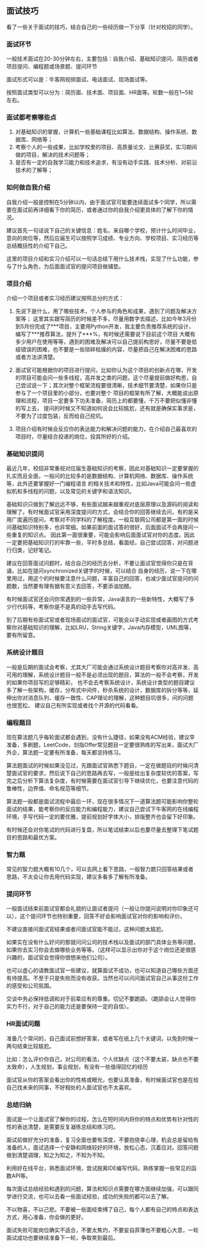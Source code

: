 ## 面试技巧

看了一些关于面试的技巧，结合自己的一些经历做一下分享（针对校招的同学）。

### 面试环节

一般技术面试在20-30分钟左右，主要包括：自我介绍、基础知识提问、简历或者项目提问、编程题或场景题、提问环节

面试形式可以是：牛客网视频面试、电话面试、现场面试等。

按照面试类型可以分为：简历面、技术面、项目面、HR面等。轮数一般在1~5轮左右。

### 面试都考察哪些点

1. 对基础知识的掌握，计算机一些基础课程比如算法、数据结构、操作系统、数据库、网络等；
2. 考察个人的一些成果，比如学校里的项目、高质量论文、比赛获奖，实习期间做的项目，解决的技术问题等；
3. 是否有一定的自我学习能力和技术追求，有没有动手实践、技术分析、对前沿技术的了解等；


### 如何做自我介绍

自我介绍一般是控制在5分钟以内，由于面试官可能要连续面试多个同学，所以需要在面试前再详细看下你的简历，或者通过你的自我介绍更具体的了解下你的情况。

建议首先一句话说下自己的关键信息：姓名，来自哪个学校，预计什么时间毕业，意向的岗位等，然后应届生可以按照学习成绩、专业方向、学校项目、实习经历等总结概括性的介绍下自己。

这里的项目介绍和实习介绍可以一句话总结下用什么技术栈，实现了什么功能，参与了什么角色，为后面面试官的提问项目做铺垫。


### 项目介绍

介绍一个项目或者实习经历建议按照总分的方式：

1. 先说下是什么，用了哪些技术，个人参与的角色和成果，遇到了问题及解决方案等；
这里其实跟写简历的时候差不多，尽量用数字去描述，比如今年3月份到5月份完成了\*\*\*项目，主要用Python开发，我主要负责推荐系统的设计，编写了\*\*\*推荐算法，提升了\*\*\*%，有时候还需要说下目前这个项目
大概有多少用户在使用等等，遇到的困难及解决可以自己提前构思好，尽量不要是低级错误的困难，也不要是一些琐碎枯燥的内容，尽量把自己在解决困难的思路或者方法讲清楚。


2. 面试官可能根据你的项目进行提问，比如你认为这个项目的创新点在哪，开发的项目可能会问一些多线程，高并发之类的问题，这个尽量提前做好构思，自己尝试说一下；其次对整个框架流程要很清晰，技术细节要清楚，如果你只是参与了一个项目里的小部分，也要对整个
项目的框架有所了解，大概能说出原理和流程，项目一定要多下功夫准备，简历上的都要懂，千万不要把似懂非懂的写上去，
提问的时候又不知道如何说会比较尴尬，还有就是确保实事求是，不要为了过度包装，反而给自己挖坑。


3. 项目介绍有时候会反应你的表达能力和解决问题的能力，在介绍自己最喜欢的项目时，尽量结合投递的岗位，投其所好的介绍。


### 基础知识提问

最近几年，校招非常重视对应届生基础知识的考察，因此对基础知识一定要掌握的扎实而且全面，一般问的比较多的是数据结构、计算机网络、数据库、操作系统等，此外还要掌握好一门编程语言
的相关技术和特性，比如Java可能会问一些虚拟机和多线程的问题，以及常见的关键字和语法知识。

基础知识只做到了解远远不够，有些面试越来越重视对底层原理以及源码的阅读和理解了。有时候面试官采用深度提问的方式，会结合你的回答继续去问，有的是采用广度遍历提问，考察对不同学科的了解程度。一般互联网公司都是第一面的时候问基础知识特别多，也非常细。如果前面的面试答的很好，后面面试不会再提问一些重复的知识点。
因此第一面很重要，可能会影响后面面试官对你的态度。因此一定要把基础知识打的牢靠一些，平时多总结，看面经，自己尝试回答，对问题进行归类，记好笔记。

建议在回答面试问题时，结合自己的经历去分析，不要让面试官觉得你只是在背诵，比如在提问synchronized关键字的时候，可以结合
自身的经历，说一下在哪里用过，用这个的时候要注意什么问题，丰富自己的回答，也减少面试官提问的问题数，当然要有理有据有意义去回答，不要添油加醋。

有时候面试官还会问你常遇到的一些异常，Java语言的一些新特性，大概写了多少行代码等，考察你是不是真的动手去写代码。

到了后期有些面试官或者现场面试的面试官，可能会以手动实现或者画图的方式考察你对基础知识的理解，比如LRU，String关键字，Java内存模型，UML图等，要有所留意。

### 系统设计题目

一般是后期的面试会考察，尤其大厂可能会通过系统设计题目考察你对高并发、高可用的理解，系统设计题目一般不是必须出现的题目，算法的一般不会考察，开发的如果你项目写的足够精彩，
也不会去考察系统设计，系统设计类型的题目建议多了解一些架构，缓存，分布式中间件，秒杀系统的设计，数据库的拆分等等，延伸出你对消息队列、缓存一致性、CAP理论的理解，这种题目坑很多，问的问题也很宽松，
建议自己有所实现或者找个开源的代码看看。


### 编程题目

现在算法题几乎每轮面试都会遇到，没有什么捷径，如果没有ACM经验，建议早准备，多刷题，LeetCode，剑指Offer常见题目一定要很熟练的写出来，面试大厂外企，算法题一定要有所准备，每天都坚持练习。

算法题面试的时候如果没见过，先跟面试官熟悉下题目，一定在做题目的时候问清楚面试官的要求，然后说下自己的思路再去写，一般是给出复杂度较优的答案，写完之后分析下算法复杂度，有时候需要在面试官引导下继续优化，也要注意代码的鲁棒性，边界值、命名规范等细节。

算法题一般都是面试流程中最后一环，现在很多情况下一道算法题可能影响你整轮面试的结果，能考察你的反应能力和编程能力，建议自己尝试下牛客网的在线编程环境，手写代码一定的要优雅，提前规划好字体大小，排版整齐也会留下好印象。

有时候还会对你笔试的代码进行复盘，所以笔试结束以后也要尽量去整理下笔试题目的思路和最优方案。


### 智力题

常见的智力题大概有10几个，可以去网上看下思路，一般智力题只回答结果或者思路，不太会让你去用代码实现，建议多看多了解有所准备。

### 提问环节

一般面试结束前面试官都会礼貌的让面试者提问（一般让你提问说明对你印象还可以），这个提问环节也特别重要，回答不好会影响面试官对你的影响和评价。

不建议直接问面试官结果或者问面试官能不能过，这种问题太尴尬。

如果实在没有什么好问的那就问问公司的技术栈以及面试的部门具体业务等问题，如果你去实习你会去做哪些业务等等。（这样可以显示出你对于这个岗位还是很感兴趣的，面试官会觉得你很想来他们公司）。

也可以虚心的请教面试官一些建议，就算面试不成功，也可以知道自己哪些方面还有待提高。不至于只是失败而没有收获。当然也可以问问面试官自己从事这份工作的感受和公司氛围。

交谈中务必保持低调和对于前辈应有的尊重。切记不要跪舔。（跪舔会让人觉得你实力不行，对于自己的能力还是要保持一定的自信）。


### HR面试问题

准备几个常问的，自己面试前想好答案，或者写在纸上几个关键词，以免到时候一两句结束比较尴尬。

比如：怎么评价你自己，对公司的看法，个人优缺点（这个不要太装，缺点也不要太致命），人生规划，事业规划，有没有一些值得回忆的经历

面试官从你的答案会看出你的性格或眼光，也要认真准备，有时候面试官也是在给自己找未来的同事，不好相处的人面试官也不太喜欢。


### 总结归纳

面试是一个让面试官了解你的过程，怎么在短时间内将你的特点和优势有针对性的性的表达清楚，是需要反复凝练总结和练习的。

面试前做好充分的准备，复习全面也要有深度，不要抱侥幸心理，机会总是留给有准备的人，面试选择一个安静和网络较好的环境，放松心态，沉着应对。回答问题做到清楚调理，知之为知之，不知为不知。

利用好在线平台，熟悉面试环境，尝试脱离IDE编写代码，熟练掌握一些常见的函数API等。

每次面试总结经验和遇到的问题，算法和知识点需要在哪方面继续加强，可以跟同学进行交流，也可以去看一些面试经验，成功的失败的都可以去了解。

不以物喜，不以己悲。不要被一些面经束缚了自己，每个人都有自己的特点和表达方式，用心准备，你会做的更好。

面试失败可能岗位确实不适合，不要太焦灼，不要妄自菲薄也不要粗心大意，一轮面试成功也要继续准备下一轮，争取笑到最后。